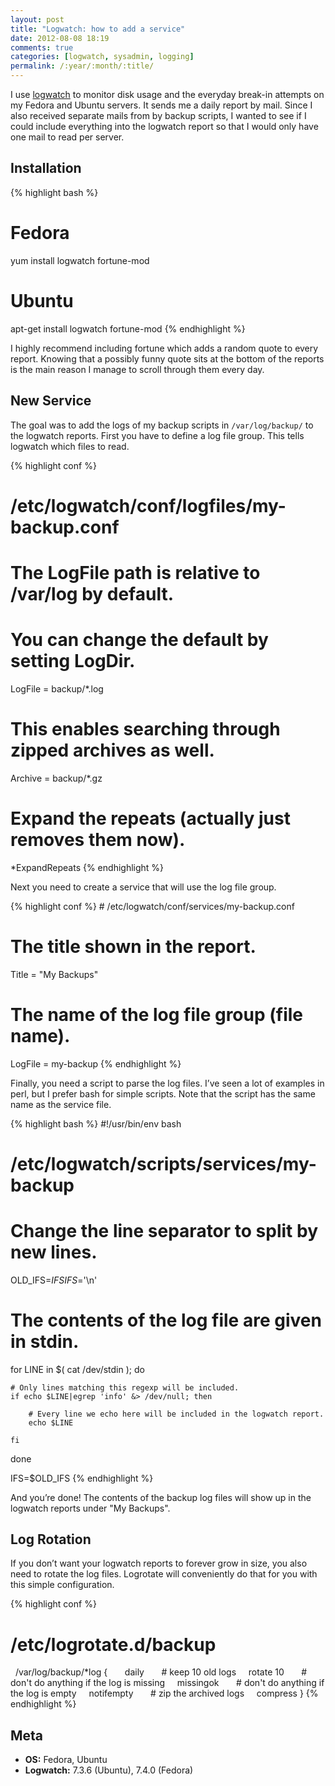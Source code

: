 ```yaml
---
layout: post
title: "Logwatch: how to add a service"
date: 2012-08-08 18:19
comments: true
categories: [logwatch, sysadmin, logging]
permalink: /:year/:month/:title/
---
```


I use [logwatch](http://sourceforge.net/projects/logwatch/) to monitor disk
usage and the everyday break-in attempts on my Fedora and Ubuntu servers. It
sends me a daily report by mail. Since I also received separate mails from by
backup scripts, I wanted to see if I could include everything into the logwatch
report so that I would only have one mail to read per server.

<!--more-->

## Installation

{% highlight bash %}
# Fedora
yum install logwatch fortune-mod
 
# Ubuntu
apt-get install logwatch fortune-mod
{% endhighlight %}

I highly recommend including fortune which adds a random quote to every report.
Knowing that a possibly funny quote sits at the bottom of the reports is the
main reason I manage to scroll through them every day.

## New Service

The goal was to add the logs of my backup scripts in `/var/log/backup/` to the
logwatch reports. First you have to define a log file group. This tells logwatch
which files to read.

{% highlight conf %}
# /etc/logwatch/conf/logfiles/my-backup.conf

# The LogFile path is relative to /var/log by default.
# You can change the default by setting LogDir.
LogFile = backup/*.log

# This enables searching through zipped archives as well.
Archive = backup/*.gz

# Expand the repeats (actually just removes them now).
*ExpandRepeats
{% endhighlight %}

Next you need to create a service that will use the log file group.

{% highlight conf %}
# /etc/logwatch/conf/services/my-backup.conf
 
# The title shown in the report.
Title = "My Backups"
 
# The name of the log file group (file name).
LogFile = my-backup
{% endhighlight %}

Finally, you need a script to parse the log files. I’ve seen a lot of examples
in perl, but I prefer bash for simple scripts. Note that the script has the same
name as the service file.

{% highlight bash %}
#!/usr/bin/env bash
# /etc/logwatch/scripts/services/my-backup

# Change the line separator to split by new lines.
OLD_IFS=$IFS
IFS=$'\n'

# The contents of the log file are given in stdin.
for LINE in $( cat /dev/stdin ); do

    # Only lines matching this regexp will be included.
    if echo $LINE|egrep 'info' &> /dev/null; then

        # Every line we echo here will be included in the logwatch report.
        echo $LINE

    fi

done

IFS=$OLD_IFS
{% endhighlight %}

And you’re done! The contents of the backup log files will show up in the
logwatch reports under "My Backups".

## Log Rotation

If you don’t want your logwatch reports to forever grow in size, you also need
to rotate the log files. Logrotate will conveniently do that for you with this
simple configuration.

{% highlight conf %}
# /etc/logrotate.d/backup
 
/var/log/backup/*log {
 
    daily
 
    # keep 10 old logs
    rotate 10
 
    # don't do anything if the log is missing
    missingok
 
    # don't do anything if the log is empty
    notifempty
 
    # zip the archived logs
    compress
}
{% endhighlight %}

## Meta

* **OS:** Fedora, Ubuntu
* **Logwatch:** 7.3.6 (Ubuntu), 7.4.0 (Fedora)
